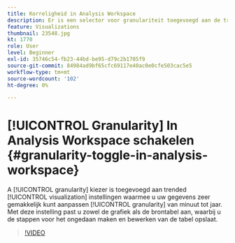 ```yaml
---
title: Korreligheid in Analysis Workspace
description: Er is een selector voor granulariteit toegevoegd aan de trended visualisatie-instellingen, zodat u de granulariteit van de gegevens heel eenvoudig kunt aanpassen van minuut tot jaar. Met deze instelling past u zowel de grafiek als de brontabel aan, waarbij u de stappen voor het ongedaan maken en bewerken van de tabel opslaat.
feature: Visualizations
thumbnail: 23548.jpg
kt: 1770
role: User
level: Beginner
exl-id: 35746c54-fb23-44bd-be95-d79c2b1705f9
source-git-commit: 84984ad9bf65cfc69117e40ac0e0cfe503cac5e5
workflow-type: tm+mt
source-wordcount: '102'
ht-degree: 0%

---
```


# [!UICONTROL Granularity] In Analysis Workspace schakelen {#granularity-toggle-in-analysis-workspace}

A [!UICONTROL granularity] kiezer is toegevoegd aan trended [!UICONTROL visualization] instellingen waarmee u uw gegevens zeer gemakkelijk kunt aanpassen [!UICONTROL granularity] van minuut tot jaar. Met deze instelling past u zowel de grafiek als de brontabel aan, waarbij u de stappen voor het ongedaan maken en bewerken van de tabel opslaat.

>[!VIDEO](https://video.tv.adobe.com/v/23548/?quality=12&learn=on)
